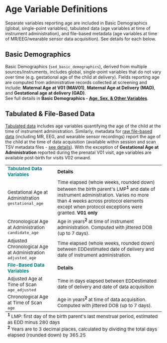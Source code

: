 # Age Variable Definitions

Separate variables reporting age are included in Basic Demographics (global, single-point variables), tabulated data (age variables at time of instrument administration), and file-based metadata (age variables at time of MR/EEG/wearable sensor data acquisition). See details for each below.

## Basic Demographics

Basic Demographics (`sed_basic_demographics`), derived from multiple sources/instruments, includes global, single-point variables that do not vary over time (e.g. gestational age of the child at delivery). Fields reporting age are computed from administrative records collected at screening and include: **Maternal Age at V01 (MAV01)**, **Maternal Age at Delivery (MAD)**, and **Gestational age at delivery (GAD)**.<br>
See full details in **Basic Demographics - [Age, Sex, & Other Variables](demo/basicdemo.md#age-sec-other-variables)**.

## Tabulated & File-Based Data
[Tabulated data](../datacuration/phenotypes.md) includes age variables quantifying the age of the child at the time of instrument administration. Similarly, metadata for [raw file-based data](../datacuration/file-based-data.md#raw-bids) (including MR, EEG, and wearable sensor recordings) report the age of the child at the time of data acquisition (available within session and scan TSV metadata files - [see details](../datacuration/file-based-data.md#participant-session-scan-level-data)). With the exception of **Gestational Age at Administration** reported during the prenatal V01 visit, age variables are available post-birth for visits V02 onward.

<table class="compact-table-no-vertical-lines" style="width: 100%; border-collapse: collapse; table-layout: fixed; font-size: 15px;">
<tbody>
<tr>
  <td style="color: teal;"><b>Tabulated Data Variables</b></td>
  <td><b>Details</b></td>
</tr>
<tr>
<td>Gestational Age at Administration<br><code>gestational_age</code></td>
<td style="word-wrap: break-word; white-space: normal;">Time elapsed (whole weeks, rounded down) between the birth parent's LMP<sup><b>1</b></sup> and date of instrument administration. Varies no more than 4 weeks across protocol elements except when protocol exceptions were granted. <b>V01 only</b>
</td>
</tr>
<tr>
<td>Chronological Age at Administration<br><code>candidate_age</code></td>
<td style="word-wrap: break-word; white-space: normal;">Age in years<sup><b>2</b></sup> at time of instrument administration. Computed with jittered DOB (up to 7 days).</td>
</tr>
<tr>
<td>Adjusted Chronological Age at Administration<br><code>adjusted_age</code></td>
<td style="word-wrap: break-word; white-space: normal;">Time elapsed (whole weeks, rounded down) between <span class="tooltip">EDD<span class="tooltiptext">estimated date of delivery</span></span> and date of instrument administration.</td>
</tr>
<tr>
  <td style="color: teal;"><b>File-Based Data Variables</b></td>
  <td><b>Details</b></td>
</tr>
<tr>
<td>Adjusted Age at Time of Scan<br><code>age_adjusted</code></td>
<td style="word-wrap: break-word; white-space: normal;">Time in days elapsed between <span class="tooltip">EDD<span class="tooltiptext">estimated date of delivery</span></span> and date of data acquisition</td>
</tr>
<tr>
<td>Chronological Age at Time of Scan<br><code>age</code></td>
<td style="word-wrap: break-word; white-space: normal;">Age in years<sup><b>2</b></sup> at time of data acquisition. Computed with jittered DOB (up to 7 days).</td>
</tr>
</tbody>
<tfoot><tr><td colspan="2" style="word-wrap: break-word; white-space: normal;">
  <sup><b>1</b></sup> LMP: first day of the birth parent's last menstrual period, estimated as EDD minus 280 days<br>
  <sup><b>2</b></sup> Years are to 3 decimal places, calculated by dividing the total days elapsed (rounded down) by 365.25</td>
</tr></tfoot>
</table>